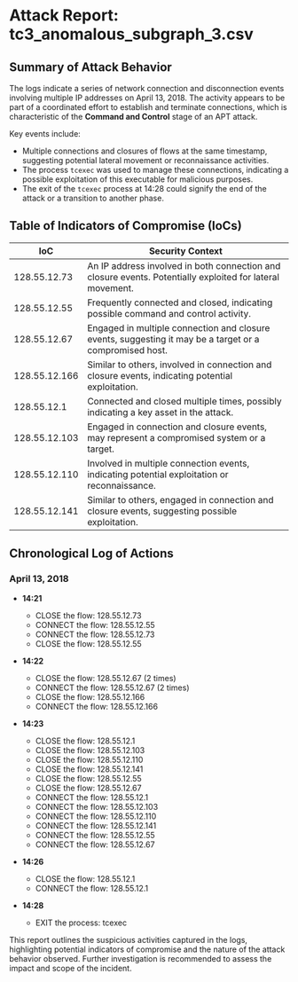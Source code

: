 # Attack Report: tc3_anomalous_subgraph_3.csv

## Summary of Attack Behavior

The logs indicate a series of network connection and disconnection events involving multiple IP addresses on April 13, 2018. The activity appears to be part of a coordinated effort to establish and terminate connections, which is characteristic of the **Command and Control** stage of an APT attack. 

Key events include:
- Multiple connections and closures of flows at the same timestamp, suggesting potential lateral movement or reconnaissance activities.
- The process `tcexec` was used to manage these connections, indicating a possible exploitation of this executable for malicious purposes.
- The exit of the `tcexec` process at 14:28 could signify the end of the attack or a transition to another phase.

## Table of Indicators of Compromise (IoCs)

| IoC                | Security Context                                                                                     |
|--------------------|------------------------------------------------------------------------------------------------------|
| 128.55.12.73       | An IP address involved in both connection and closure events. Potentially exploited for lateral movement. |
| 128.55.12.55       | Frequently connected and closed, indicating possible command and control activity.                     |
| 128.55.12.67       | Engaged in multiple connection and closure events, suggesting it may be a target or a compromised host. |
| 128.55.12.166      | Similar to others, involved in connection and closure events, indicating potential exploitation.       |
| 128.55.12.1        | Connected and closed multiple times, possibly indicating a key asset in the attack.                   |
| 128.55.12.103      | Engaged in connection and closure events, may represent a compromised system or a target.             |
| 128.55.12.110      | Involved in multiple connection events, indicating potential exploitation or reconnaissance.           |
| 128.55.12.141      | Similar to others, engaged in connection and closure events, suggesting possible exploitation.         |

## Chronological Log of Actions

### April 13, 2018

- **14:21**
  - CLOSE the flow: 128.55.12.73
  - CONNECT the flow: 128.55.12.55
  - CONNECT the flow: 128.55.12.73
  - CLOSE the flow: 128.55.12.55

- **14:22**
  - CLOSE the flow: 128.55.12.67 (2 times)
  - CONNECT the flow: 128.55.12.67 (2 times)
  - CLOSE the flow: 128.55.12.166
  - CONNECT the flow: 128.55.12.166

- **14:23**
  - CLOSE the flow: 128.55.12.1
  - CLOSE the flow: 128.55.12.103
  - CLOSE the flow: 128.55.12.110
  - CLOSE the flow: 128.55.12.141
  - CLOSE the flow: 128.55.12.55
  - CLOSE the flow: 128.55.12.67
  - CONNECT the flow: 128.55.12.1
  - CONNECT the flow: 128.55.12.103
  - CONNECT the flow: 128.55.12.110
  - CONNECT the flow: 128.55.12.141
  - CONNECT the flow: 128.55.12.55
  - CONNECT the flow: 128.55.12.67

- **14:26**
  - CLOSE the flow: 128.55.12.1
  - CONNECT the flow: 128.55.12.1

- **14:28**
  - EXIT the process: tcexec

This report outlines the suspicious activities captured in the logs, highlighting potential indicators of compromise and the nature of the attack behavior observed. Further investigation is recommended to assess the impact and scope of the incident.